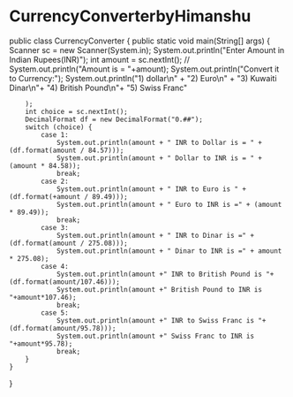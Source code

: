 # CurrencyConverterbyHimanshu
public class CurrencyConverter {
    public static void main(String[] args) {
        Scanner sc = new Scanner(System.in);
        System.out.println("Enter Amount in Indian Rupees(INR)");
        int amount = sc.nextInt();
        // System.out.println("Amount is = "+amount);
        System.out.println("Convert it to Currency:");
        System.out.println("1)  dollar\n" +
                "2)  Euro\n" +
                "3) Kuwaiti Dinar\n"+
                "4) British Pound\n"+
                "5) Swiss Franc"

        );
        int choice = sc.nextInt();
        DecimalFormat df = new DecimalFormat("0.##");
        switch (choice) {
            case 1:
                System.out.println(amount + " INR to Dollar is = " + (df.format(amount / 84.57)));
                System.out.println(amount + " Dollar to INR is = " + (amount * 84.58));
                break;
            case 2:
                System.out.println(amount + " INR to Euro is " + (df.format(+amount / 89.49)));
                System.out.println(amount + " Euro to INR is =" + (amount * 89.49));
                break;
            case 3:
                System.out.println(amount + " INR to Dinar is =" + (df.format(amount / 275.08)));
                System.out.println(amount + " Dinar to INR is =" + amount * 275.08);
            case 4:
                System.out.println(amount +" INR to British Pound is "+(df.format(amount/107.46)));
                System.out.println(amount +" British Pound to INR is "+amount*107.46);
                break;
            case 5:
                System.out.println(amount +" INR to Swiss Franc is "+(df.format(amount/95.78)));
                System.out.println(amount +" Swiss Franc to INR is "+amount*95.78);
                break;
        }
    }
}

